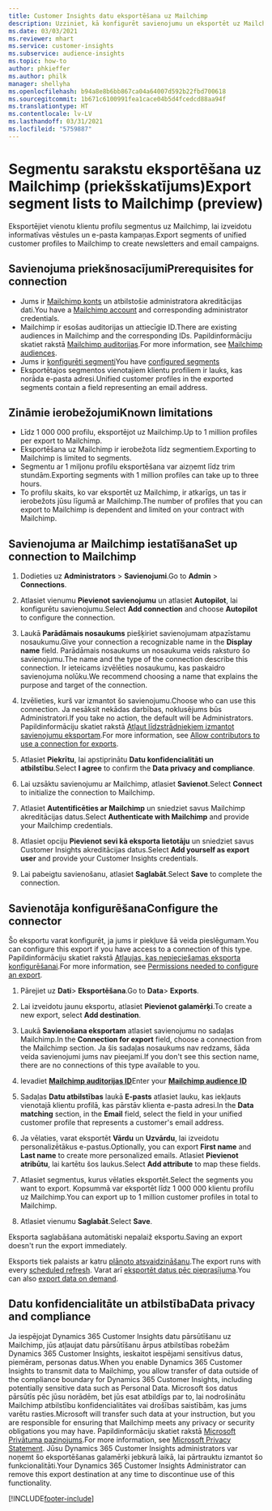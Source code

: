 ```yaml
---
title: Customer Insights datu eksportēšana uz Mailchimp
description: Uzziniet, kā konfigurēt savienojumu un eksportēt uz Mailchimp.
ms.date: 03/03/2021
ms.reviewer: mhart
ms.service: customer-insights
ms.subservice: audience-insights
ms.topic: how-to
author: phkieffer
ms.author: philk
manager: shellyha
ms.openlocfilehash: b94a8e8b6bb867ca04a64007d592b22fbd700618
ms.sourcegitcommit: 1b671c6100991fea1cace04b5d4fcedcd88aa94f
ms.translationtype: HT
ms.contentlocale: lv-LV
ms.lasthandoff: 03/31/2021
ms.locfileid: "5759887"
---
```

# <a name="export-segment-lists-to-mailchimp-preview"></a><span data-ttu-id="815f0-103">Segmentu sarakstu eksportēšana uz Mailchimp (priekšskatījums)</span><span class="sxs-lookup"><span data-stu-id="815f0-103">Export segment lists to Mailchimp (preview)</span></span>

<span data-ttu-id="815f0-104">Eksportējiet vienotu klientu profilu segmentus uz Mailchimp, lai izveidotu informatīvas vēstules un e-pasta kampaņas.</span><span class="sxs-lookup"><span data-stu-id="815f0-104">Export segments of unified customer profiles to Mailchimp to create newsletters and email campaigns.</span></span>

## <a name="prerequisites-for-connection"></a><span data-ttu-id="815f0-105">Savienojuma priekšnosacījumi</span><span class="sxs-lookup"><span data-stu-id="815f0-105">Prerequisites for connection</span></span>

-   <span data-ttu-id="815f0-106">Jums ir [Mailchimp konts](https://mailchimp.com/) un atbilstošie administratora akreditācijas dati.</span><span class="sxs-lookup"><span data-stu-id="815f0-106">You have a [Mailchimp account](https://mailchimp.com/) and corresponding administrator credentials.</span></span>
-   <span data-ttu-id="815f0-107">Mailchimp ir esošas auditorijas un attiecīgie ID.</span><span class="sxs-lookup"><span data-stu-id="815f0-107">There are existing audiences in Mailchimp and the corresponding IDs.</span></span> <span data-ttu-id="815f0-108">Papildinformāciju skatiet rakstā [Mailchimp auditorijas](https://mailchimp.com/help/create-audience/).</span><span class="sxs-lookup"><span data-stu-id="815f0-108">For more information, see [Mailchimp audiences](https://mailchimp.com/help/create-audience/).</span></span>
-   <span data-ttu-id="815f0-109">Jums ir [konfigurēti segmenti](segments.md)</span><span class="sxs-lookup"><span data-stu-id="815f0-109">You have [configured segments](segments.md)</span></span>
-   <span data-ttu-id="815f0-110">Eksportētajos segmentos vienotajiem klientu profiliem ir lauks, kas norāda e-pasta adresi.</span><span class="sxs-lookup"><span data-stu-id="815f0-110">Unified customer profiles in the exported segments contain a field representing an email address.</span></span>

## <a name="known-limitations"></a><span data-ttu-id="815f0-111">Zināmie ierobežojumi</span><span class="sxs-lookup"><span data-stu-id="815f0-111">Known limitations</span></span>

- <span data-ttu-id="815f0-112">Līdz 1 000 000 profilu, eksportējot uz Mailchimp.</span><span class="sxs-lookup"><span data-stu-id="815f0-112">Up to 1 million profiles per export to Mailchimp.</span></span>
- <span data-ttu-id="815f0-113">Eksportēšana uz Mailchimp ir ierobežota līdz segmentiem.</span><span class="sxs-lookup"><span data-stu-id="815f0-113">Exporting to Mailchimp is limited to segments.</span></span>
- <span data-ttu-id="815f0-114">Segmentu ar 1 miljonu profilu eksportēšana var aizņemt līdz trim stundām.</span><span class="sxs-lookup"><span data-stu-id="815f0-114">Exporting segments with 1 million profiles can take up to three hours.</span></span> 
- <span data-ttu-id="815f0-115">To profilu skaits, ko var eksportēt uz Mailchimp, ir atkarīgs, un tas ir ierobežots jūsu līgumā ar Mailchimp.</span><span class="sxs-lookup"><span data-stu-id="815f0-115">The number of profiles that you can export to Mailchimp is dependent and limited on your contract with Mailchimp.</span></span>

## <a name="set-up-connection-to-mailchimp"></a><span data-ttu-id="815f0-116">Savienojuma ar Mailchimp iestatīšana</span><span class="sxs-lookup"><span data-stu-id="815f0-116">Set up connection to Mailchimp</span></span>

1. <span data-ttu-id="815f0-117">Dodieties uz **Administrators** > **Savienojumi**.</span><span class="sxs-lookup"><span data-stu-id="815f0-117">Go to **Admin** > **Connections**.</span></span>

1. <span data-ttu-id="815f0-118">Atlasiet vienumu **Pievienot savienojumu** un atlasiet **Autopilot**, lai konfigurētu savienojumu.</span><span class="sxs-lookup"><span data-stu-id="815f0-118">Select **Add connection** and choose **Autopilot** to configure the connection.</span></span>

1. <span data-ttu-id="815f0-119">Laukā **Parādāmais nosaukums** piešķiriet savienojumam atpazīstamu nosaukumu.</span><span class="sxs-lookup"><span data-stu-id="815f0-119">Give your connection a recognizable name in the **Display name** field.</span></span> <span data-ttu-id="815f0-120">Parādāmais nosaukums un nosaukuma veids raksturo šo savienojumu.</span><span class="sxs-lookup"><span data-stu-id="815f0-120">The name and the type of the connection describe this connection.</span></span> <span data-ttu-id="815f0-121">Ir ieteicams izvēlēties nosaukumu, kas paskaidro savienojuma nolūku.</span><span class="sxs-lookup"><span data-stu-id="815f0-121">We recommend choosing a name that explains the purpose and target of the connection.</span></span>

1. <span data-ttu-id="815f0-122">Izvēlieties, kurš var izmantot šo savienojumu.</span><span class="sxs-lookup"><span data-stu-id="815f0-122">Choose who can use this connection.</span></span> <span data-ttu-id="815f0-123">Ja nesāksit nekādas darbības, noklusējums būs Administratori.</span><span class="sxs-lookup"><span data-stu-id="815f0-123">If you take no action, the default will be Administrators.</span></span> <span data-ttu-id="815f0-124">Papildinformāciju skatiet rakstā [Atļaut līdzstrādniekiem izmantot savienojumu eksportam](connections.md#allow-contributors-to-use-a-connection-for-exports).</span><span class="sxs-lookup"><span data-stu-id="815f0-124">For more information, see [Allow contributors to use a connection for exports](connections.md#allow-contributors-to-use-a-connection-for-exports).</span></span>

1. <span data-ttu-id="815f0-125">Atlasiet **Piekrītu**, lai apstiprinātu **Datu konfidencialitāti un atbilstību**.</span><span class="sxs-lookup"><span data-stu-id="815f0-125">Select **I agree** to confirm the **Data privacy and compliance**.</span></span>

1. <span data-ttu-id="815f0-126">Lai uzsāktu savienojumu ar Mailchimp, atlasiet **Savienot**.</span><span class="sxs-lookup"><span data-stu-id="815f0-126">Select **Connect** to initialize the connection to Mailchimp.</span></span>

1. <span data-ttu-id="815f0-127">Atlasiet **Autentificēties ar Mailchimp** un sniedziet savus Mailchimp akreditācijas datus.</span><span class="sxs-lookup"><span data-stu-id="815f0-127">Select **Authenticate with Mailchimp** and provide your Mailchimp credentials.</span></span>

1. <span data-ttu-id="815f0-128">Atlasiet opciju **Pievienot sevi kā eksporta lietotāju** un sniedziet savus Customer Insights akreditācijas datus.</span><span class="sxs-lookup"><span data-stu-id="815f0-128">Select **Add yourself as export user** and provide your Customer Insights credentials.</span></span>

1. <span data-ttu-id="815f0-129">Lai pabeigtu savienošanu, atlasiet **Saglabāt**.</span><span class="sxs-lookup"><span data-stu-id="815f0-129">Select **Save** to complete the connection.</span></span> 

## <a name="configure-the-connector"></a><span data-ttu-id="815f0-130">Savienotāja konfigurēšana</span><span class="sxs-lookup"><span data-stu-id="815f0-130">Configure the connector</span></span>

<span data-ttu-id="815f0-131">Šo eksportu varat konfigurēt, ja jums ir piekļuve šā veida pieslēgumam.</span><span class="sxs-lookup"><span data-stu-id="815f0-131">You can configure this export if you have access to a connection of this type.</span></span> <span data-ttu-id="815f0-132">Papildinformāciju skatiet rakstā [Atļaujas, kas nepieciešamas eksporta konfigurēšanai](export-destinations.md#set-up-a-new-export).</span><span class="sxs-lookup"><span data-stu-id="815f0-132">For more information, see [Permissions needed to configure an export](export-destinations.md#set-up-a-new-export).</span></span>

1. <span data-ttu-id="815f0-133">Pārejiet uz **Dati**> **Eksportēšana**.</span><span class="sxs-lookup"><span data-stu-id="815f0-133">Go to **Data**> **Exports**.</span></span>

1. <span data-ttu-id="815f0-134">Lai izveidotu jaunu eksportu, atlasiet **Pievienot galamērķi**.</span><span class="sxs-lookup"><span data-stu-id="815f0-134">To create a new export, select **Add destination**.</span></span>

1. <span data-ttu-id="815f0-135">Laukā **Savienošana eksportam** atlasiet savienojumu no sadaļas Mailchimp.</span><span class="sxs-lookup"><span data-stu-id="815f0-135">In the **Connection for export** field, choose a connection from the Mailchimp section.</span></span> <span data-ttu-id="815f0-136">Ja šis sadaļas nosaukums nav redzams, šāda veida savienojumi jums nav pieejami.</span><span class="sxs-lookup"><span data-stu-id="815f0-136">If you don't see this section name, there are no connections of this type available to you.</span></span>

1. <span data-ttu-id="815f0-137">Ievadiet **[Mailchimp auditorijas ID](https://mailchimp.com/help/find-audience-id/)**</span><span class="sxs-lookup"><span data-stu-id="815f0-137">Enter your **[Mailchimp audience ID](https://mailchimp.com/help/find-audience-id/)**</span></span>

3. <span data-ttu-id="815f0-138">Sadaļas **Datu atbilstības** laukā **E-pasts** atlasiet lauku, kas iekļauts vienotajā klientu profilā, kas pārstāv klienta e-pasta adresi.</span><span class="sxs-lookup"><span data-stu-id="815f0-138">In the **Data matching** section, in the **Email** field, select the field in your unified customer profile that represents a customer's email address.</span></span> 

1. <span data-ttu-id="815f0-139">Ja vēlaties, varat eksportēt **Vārdu** un **Uzvārdu**, lai izveidotu personalizētākus e-pastus.</span><span class="sxs-lookup"><span data-stu-id="815f0-139">Optionally, you can export **First name** and **Last name** to create more personalized emails.</span></span> <span data-ttu-id="815f0-140">Atlasiet **Pievienot atribūtu**, lai kartētu šos laukus.</span><span class="sxs-lookup"><span data-stu-id="815f0-140">Select **Add attribute** to map these fields.</span></span>

1. <span data-ttu-id="815f0-141">Atlasiet segmentus, kurus vēlaties eksportēt.</span><span class="sxs-lookup"><span data-stu-id="815f0-141">Select the segments you want to export.</span></span> <span data-ttu-id="815f0-142">Kopsummā var eksportēt līdz 1 000 000 klientu profilu uz Mailchimp.</span><span class="sxs-lookup"><span data-stu-id="815f0-142">You can export up to 1 million customer profiles in total to Mailchimp.</span></span>

1. <span data-ttu-id="815f0-143">Atlasiet vienumu **Saglabāt**.</span><span class="sxs-lookup"><span data-stu-id="815f0-143">Select **Save**.</span></span>

<span data-ttu-id="815f0-144">Eksporta saglabāšana automātiski nepalaiž eksportu.</span><span class="sxs-lookup"><span data-stu-id="815f0-144">Saving an export doesn't run the export immediately.</span></span>

<span data-ttu-id="815f0-145">Eksports tiek palaists ar katru [plānoto atsvaidzināšanu](system.md#schedule-tab).</span><span class="sxs-lookup"><span data-stu-id="815f0-145">The export runs with every [scheduled refresh](system.md#schedule-tab).</span></span> <span data-ttu-id="815f0-146">Varat arī [eksportēt datus pēc pieprasījuma](export-destinations.md#run-exports-on-demand).</span><span class="sxs-lookup"><span data-stu-id="815f0-146">You can also [export data on demand](export-destinations.md#run-exports-on-demand).</span></span> 

## <a name="data-privacy-and-compliance"></a><span data-ttu-id="815f0-147">Datu konfidencialitāte un atbilstība</span><span class="sxs-lookup"><span data-stu-id="815f0-147">Data privacy and compliance</span></span>

<span data-ttu-id="815f0-148">Ja iespējojat Dynamics 365 Customer Insights datu pārsūtīšanu uz Mailchimp, jūs atļaujat datu pārsūtīšanu ārpus atbilstības robežām Dynamics 365 Customer Insights, ieskaitot iespējami sensitīvus datus, piemēram, personas datus.</span><span class="sxs-lookup"><span data-stu-id="815f0-148">When you enable Dynamics 365 Customer Insights to transmit data to Mailchimp, you allow transfer of data outside of the compliance boundary for Dynamics 365 Customer Insights, including potentially sensitive data such as Personal Data.</span></span> <span data-ttu-id="815f0-149">Microsoft šos datus pārsūtīs pēc jūsu norādēm, bet jūs esat atbildīgs par to, lai nodrošinātu Mailchimp atbilstību konfidencialitātes vai drošības saistībām, kas jums varētu rasties.</span><span class="sxs-lookup"><span data-stu-id="815f0-149">Microsoft will transfer such data at your instruction, but you are responsible for ensuring that Mailchimp meets any privacy or security obligations you may have.</span></span> <span data-ttu-id="815f0-150">Papildinformāciju skatiet rakstā [Microsoft Privātuma paziņojums](https://go.microsoft.com/fwlink/?linkid=396732).</span><span class="sxs-lookup"><span data-stu-id="815f0-150">For more information, see [Microsoft Privacy Statement](https://go.microsoft.com/fwlink/?linkid=396732).</span></span>
<span data-ttu-id="815f0-151">Jūsu Dynamics 365 Customer Insights administrators var noņemt šo eksportēšanas galamērķi jebkurā laikā, lai pārtrauktu izmantot šo funkcionalitāti.</span><span class="sxs-lookup"><span data-stu-id="815f0-151">Your Dynamics 365 Customer Insights Administrator can remove this export destination at any time to discontinue use of this functionality.</span></span>

[!INCLUDE[footer-include](../includes/footer-banner.md)]
